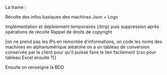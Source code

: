 La trame : 

Récolte des infos basiques des machines
Json + Logs

Implémentation et déploiement temporaires (/tmp) puis suppression après opérations de récolte
Rappel de droits de copyright

[on ne prend pas les IPs
en remontée d'informations, on code les noms des machines en alphanumérique aléatoire
on a un tableau de conversion conservée par le client pour qu'il puisse faire le lien facilement (csv pour tableau Excel ensuite ?)]

Ensuite on renseigne la BDD

